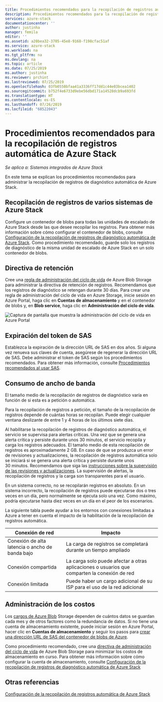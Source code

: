 ```yaml
---
title: Procedimientos recomendados para la recopilación de registros automática de Azure Stack | Microsoft Docs
description: Procedimientos recomendados para la recopilación de registros automática en Ayuda y soporte técnico de Azure Stack
services: azure-stack
documentationcenter: ''
author: justinha
manager: femila
editor: ''
ms.assetid: a20bea32-3705-45e8-9168-f198cfac51af
ms.service: azure-stack
ms.workload: na
ms.tgt_pltfrm: na
ms.devlang: na
ms.topic: article
ms.date: 07/25/2019
ms.author: justinha
ms.reviewer: prchint
ms.lastreviewed: 07/25/2019
ms.openlocfilehash: 03fb0550bfaa41a3336ff17dd1c44e03bcea1402
ms.sourcegitcommit: b752f4e6733d9ebe56dbd171a14528dcb9a693fd
ms.translationtype: HT
ms.contentlocale: es-ES
ms.lasthandoff: 07/26/2019
ms.locfileid: "68522043"
---
```

# <a name="best-practices-for-automatic-azure-stack-log-collection"></a>Procedimientos recomendados para la recopilación de registros automática de Azure Stack 

*Se aplica a: Sistemas integrados de Azure Stack*


En este tema se explican los procedimientos recomendados para administrar la recopilación de registros de diagnóstico automática de Azure Stack. 

## <a name="collecting-logs-from-multiple-azure-stack-systems"></a>Recopilación de registros de varios sistemas de Azure Stack

Configure un contenedor de blobs para todas las unidades de escalado de Azure Stack desde las que desee recopilar los registros. Para obtener más información sobre cómo configurar el contenedor de blobs, consulte [Configuración de la recopilación de registros de diagnóstico automática de Azure Stack](azure-stack-configure-automatic-diagnostic-log-collection.md). Como procedimiento recomendado, guarde solo los registros de diagnóstico de la misma unidad de escalado de Azure Stack en un solo contenedor de blobs. 

## <a name="retention-policy"></a>Directiva de retención

Cree una [regla de administración del ciclo de vida](https://docs.microsoft.com/azure/storage/blobs/storage-lifecycle-management-concepts) de Azure Blob Storage para administrar la directiva de retención de registros. Recomendamos que los registros de diagnóstico se retengan durante 30 días. Para crear una regla de administración del ciclo de vida en Azure Storage, inicie sesión en Azure Portal, haga clic en **Cuentas de almacenamiento** y en el contenedor de blobs y, en **Blob service**, haga clic en **Administración del ciclo de vida**.

![Captura de pantalla que muestra la administración del ciclo de vida en Azure Portal](media/azure-stack-automatic-log-collection/blob-storage-lifecycle-management.png)


## <a name="sas-token-expiration"></a>Expiración del token de SAS

Establezca la expiración de la dirección URL de SAS en dos años. Si alguna vez renueva sus claves de cuenta, asegúrese de regenerar la dirección URL de SAS. Debe administrar el token de SAS según los procedimientos recomendados. Para obtener más información, consulte [Procedimientos recomendados al usar SAS](https://docs.microsoft.com/azure/storage/common/storage-dotnet-shared-access-signature-part-1#best-practices-when-using-sas).


## <a name="bandwidth-consumption"></a>Consumo de ancho de banda

El tamaño medio de la recopilación de registros de diagnóstico varía en función de si esta es a petición o automática. 

Para la recopilación de registros a petición, el tamaño de la recopilación de registros depende de cuántas horas se recopilan. Puede elegir cualquier ventana deslizante de entre 1 y 4 horas de los últimos siete días. 

Al habilitarse la recopilación de registros de diagnóstico automática, el servicio se supervisa para alertas críticas. Una vez que se genera una alerta crítica y persiste durante unos 30 minutos, el servicio recopila y carga los registros adecuados. El tamaño medio de esta recopilación de registros es aproximadamente 2 GB. En caso de que se produzca un error de revisiones y actualizaciones, la recopilación de registros automática solo se iniciará si se genera una alerta crítica y persiste durante unos 30 minutos. Recomendamos que siga las [instrucciones sobre la supervisión de las revisiones y actualizaciones](azure-stack-updates.md).
La supervisión de alertas, la recopilación de registros y la carga son transparentes para el usuario. 



En un sistema correcto, no se recopilarán registros en absoluto. En un sistema incorrecto, la recopilación de registros puede ejecutarse dos o tres veces en un día, pero normalmente se ejecuta solo una vez. Como máximo, podría ejecutarse hasta diez veces en un día en el peor de los escenarios.  

La siguiente tabla puede ayudar a los entornos con conexiones limitadas a Azure a tener en cuenta el impacto de la habilitación de la recopilación de registros automática.

| Conexión de red | Impacto |
|--------------------|--------|
| Conexión de alta latencia o ancho de banda bajo | La carga de registros se completará durante un tiempo ampliado | 
| Conexión compartida | La carga solo puede afectar a otras aplicaciones o usuarios que comparten la conexión de red |
| Conexión limitada | Puede haber un cargo adicional de su ISP para el uso de la red adicional |


## <a name="managing-costs"></a>Administración de los costos

Los [cargos de Azure Blob](https://azure.microsoft.com/pricing/details/storage/blobs/) Storage dependen de cuántos datos se guardan cada mes y de otros factores como la redundancia de datos. Si no tiene una cuenta de almacenamiento existente, puede iniciar sesión en Azure Portal, hacer clic en **Cuentas de almacenamiento** y seguir los pasos para [crear una dirección URL de SAS del contenedor de blobs de Azure](azure-stack-configure-automatic-diagnostic-log-collection.md).

Como procedimiento recomendado, cree una [directiva de administración del ciclo de vida](https://docs.microsoft.com/azure/storage/blobs/storage-lifecycle-management-concepts) de Azure Blob Storage para minimizar los costos de almacenamiento en curso. Para obtener más información sobre cómo configurar la cuenta de almacenamiento, consulte [Configuración de la recopilación de registros de diagnóstico automática de Azure Stack](azure-stack-configure-automatic-diagnostic-log-collection.md)

## <a name="see-also"></a>Otras referencias

[Configuración de la recopilación de registros automática de Azure Stack](azure-stack-best-practices-automatic-diagnostic-log-collection.md)

